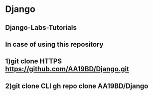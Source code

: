 # Django
## Django-Labs-Tutorials
## In case of using this repository
## 1)git clone HTTPS https://github.com/AA19BD/Django.git
## 2)git clone CLI gh repo clone AA19BD/Django


